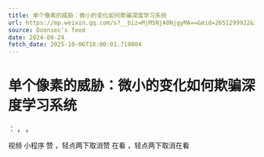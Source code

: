 ```yaml
---
title: 单个像素的威胁：微小的变化如何欺骗深度学习系统
url: https://mp.weixin.qq.com/s?__biz=MjM5NjA0NjgyMA==&mid=2651299922&idx=3&sn=b1005de852de8225b8c3c8081d8476a1
source: Doonsec's feed
date: 2024-08-24
fetch_date: 2025-10-06T18:00:01.719004
---
```


# 单个像素的威胁：微小的变化如何欺骗深度学习系统

：
，
。

视频
小程序
赞
，轻点两下取消赞
在看
，轻点两下取消在看